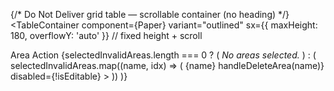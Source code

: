 {/* Do Not Deliver grid table — scrollable container (no heading) */}
<TableContainer
  component={Paper}
  variant="outlined"
  sx={{ maxHeight: 180, overflowY: 'auto' }} // fixed height + scroll
>
  <Table size="small" stickyHeader aria-label="Do Not Deliver table">
    <TableHead>
      <TableRow>
        <TableCell sx={font78}>Area</TableCell>
        <TableCell sx={font78} align="right">Action</TableCell>
      </TableRow>
    </TableHead>
    <TableBody>
      {selectedInvalidAreas.length === 0 ? (
        <TableRow>
          <TableCell sx={font78} colSpan={2}>
            <em>No areas selected.</em>
          </TableCell>
        </TableRow>
      ) : (
        selectedInvalidAreas.map((name, idx) => (
          <TableRow key={`${name}-${idx}`}>
            <TableCell sx={font78}>{name}</TableCell>
            <TableCell align="right">
              <IconButton
                size="small"
                aria-label={`Delete ${name}`}
                onClick={() => handleDeleteArea(name)}
                disabled={!isEditable}
              >
                <DeleteIcon fontSize="small" />
              </IconButton>
            </TableCell>
          </TableRow>
        ))
      )}
    </TableBody>
  </Table>
</TableContainer>
